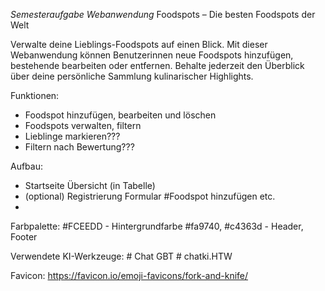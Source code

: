 *Semesteraufgabe Webanwendung*
Foodspots – Die besten Foodspots der Welt

Verwalte deine Lieblings-Foodspots auf einen Blick.
Mit dieser Webanwendung können Benutzerinnen neue Foodspots hinzufügen, bestehende bearbeiten oder entfernen. 
Behalte jederzeit den Überblick über deine persönliche Sammlung kulinarischer Highlights.

Funktionen:
- Foodspot hinzufügen, bearbeiten und löschen
- Foodspots verwalten, filtern
- Lieblinge markieren???
- Filtern nach Bewertung???

Aufbau:
- Startseite
Übersicht (in Tabelle)
- (optional) Registrierung
Formular #Foodspot hinzufügen etc.
-  

Farbpalette:
#FCEEDD - Hintergrundfarbe
#fa9740, #c4363d - Header, Footer



Verwendete KI-Werkzeuge:
    # Chat GBT 
    # chatki.HTW

   Favicon: https://favicon.io/emoji-favicons/fork-and-knife/
